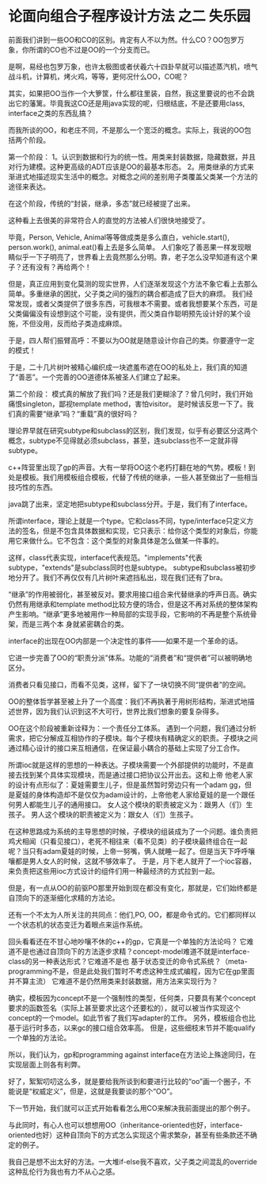 # 论面向组合子程序设计方法 之二 失乐园

前面我们讲到一些OO和CO的区别。肯定有人不以为然。什么CO？OO包罗万象，你所谓的CO也不过是OO的一个分支而已。 


是啊，易经也包罗万象，也许太极图或者伏羲六十四卦早就可以描述蒸汽机，喷气战斗机，计算机，烤火鸡，等等，更何况什么OO，CO呢？ 

其实，如果把OO当作一个大箩筐，什么都往里装，自然，我这里要说的也不会跳出它的藩篱。毕竟我这CO还是用java实现的呢，归根结底，不是还要用class, interface之类的东西乱搞？ 

而我所谈的OO，和老庄不同，不是那么一个宽泛的概念。实际上，我说的OO包括两个阶段。 

第一个阶段： 
1。认识到数据和行为的统一性。用类来封装数据，隐藏数据，并且对行为建模。这种更高级的ADT应该是OO的最基本形态。 
2。用类继承的方式来渐进式地描述现实生活中的概念。对概念之间的差别用子类覆盖父类某一个方法的途径来表达。


在这个阶段，传统的“封装，继承，多态”就已经被提了出来。 

这种看上去很美的非常符合人的直觉的方法被人们很快地接受了。 

毕竟，Person, Vehicle, Animal等等做成类是多么直白，vehicle.start(), person.work(), animal.eat()看上去是多么简单。 
人们象吃了善恶果一样发现眼睛似乎一下子明亮了，世界看上去竟然那么分明。靠，老子怎么没早知道有这个果子？还有没有？再给两个！ 

但是，真正应用到变化莫测的现实世界，人们逐渐发现这个方法不象它看上去那么简单。多重继承的困扰，父子类之间的强烈的耦合都造成了巨大的麻烦。 
我们经常发现，或者父类提供了很多东西，可我根本不需要。或者我想要某个东西，可是父类偏偏没有设想到这个可能，没有提供，而父类自作聪明预先设计好的某个设施，不但没用，反而给子类造成麻烦。 

于是，四人帮们振臂高呼：不要以为OO就是随意设计你自己的类。你要遵守一定的模式！ 

于是，二十几片树叶被精心编织成一块遮羞布遮在OO的私处上，我们真的知道了“善恶”。一个完善的OO道德体系被圣人们建立了起来。 


第二个阶段： 
模式真的解放了我们吗？还是我们更糊涂了？曾几何时，我们开始痛恨singleton，鄙视template method，害怕visitor。 
是时候该反思一下了。我们真的需要“继承”吗？“重载”真的很好吗？ 

理论界早就在研究subtype和subclass的区别，我们发现，似乎有必要区分这两个概念，subtype不见得就必须subclass，甚至，连subclass也不一定就非得subtype。 

c++阵营里出现了gp的声音。大有一举将OO这个老朽打翻在地的气势。模板！到处是模板。我们用模板组合模板，代替了传统的继承，一些人甚至做出了一些相当技巧性的东西。 

java跳了出来，坚定地把subtype和subclass分开。于是，我们有了interface。 

所谓interface，理论上就是一个type。它和class不同，type/interface只定义方法的签名，但是不包含具体数据和实现，它只表示：给你这个类型的对象后，你能用它来做什么。它不包含：这个类型的对象具体是怎么做某一件事的。 

这样，class代表实现，interface代表规范。"implements"代表subtype，"extends"是subclass同时也是subtype。 
subtype和subclass被初步地分开了。我们不再仅仅有几片树叶来遮挡私出，现在我们还有了bra。 

“继承”的作用被弱化，甚至被反对。要求用接口组合来代替继承的呼声日高。确实仍然有用继承和template method比较方便的场合，但是这不再对系统的整体架构产生影响。“继承”更多地被用作一种局部的实现手段，它影响的不再是整个系统骨架，而是三两个本 身就紧密耦合的类。 

interface的出现在OO内部是一个决定性的事件——如果不是一个革命的话。 


它进一步完善了OO的“职责分派”体系。功能的“消费者”和“提供者”可以被明确地区分。 

消费者只看见接口，而看不见类，这样，留下了一块切换不同“提供者”的空间。 

OO的整体哲学甚至被上升了一个高度：我们不再执著于用树形结构，渐进式地描述世界，因为我们认识到这不大可行，世界比我们想象的要复杂得多。 

OO在这个阶段被重新诠释为：一个责任分工体系。 
遇到一个问题，我们通过分析需求，把它分解成互相协作的子模块。每个子模块有精确定义的职责。子模块之间通过精心设计的接口来互相通信，在保证最小耦合的基础上实现了分工合作。 

所谓ioc就是这样的思想的一种表达。子模块需要一个外部提供的功能时，不是直接去找到某个具体实现模块，而是通过接口把协议公开出去。这和上帝 他老人家的设计有点形似了：夏娃需要生儿子，但是虽然暂时旁边只有一个adam gg，但是夏娃的身体构造却不是仅仅为adam设计的，上帝他老人家给夏娃的是一个跟任何男人都能生儿子的通用接口。 
女人这个模块的职责被定义为：跟男人（们）生孩子。 
男人这个模块的职责被定义为：跟女人（们）生孩子。 


在这种思路成为系统的主导思想的时候，子模块的组装成为了一个问题。谁负责把鸡犬相闻（只看见接口），老死不相往来（看不见类）的子模块最终组合在一起呢？当只有adam夏娃的时候，上帝一努嘴，俩人就睡一起了。但是当天下呼呼嚷嚷都是男人女人的时候，这就不够效率了。 
于是，月下老人就开了一个ioc容器，来负责把这些用ioc方式设计的组件们用一种最经济的方式拉到一起。 



但是，有一点从OO的前驱PO那里开始到现在都没有变化，那就是，它们始终都是自顶向下的逐渐细化求精的方法论。 


还有一个不太为人所关注的共同点：他们,PO, OO，都是命令式的。它们都同样以一个状态机的状态变迁为着眼点来运作系统。 

回头看看还在不甘心地吵嚷不休的c++的gp，它真是一个单独的方法论吗？ 
它难道不是也通过自顶向下的方法逐步求精？concept-model难道不就是interface-class的另一种表达形式？它难道不是也 基于状态变迁的命令式系统？（meta-programming不是，但是此处我们暂时不考虑这种生成式编程，因为它在gp里面并不算主流） 
它难道不是仍然用类来封装数据，用方法来实现行为？ 

确实，模板因为concept不是一个强制性的类型，任何类，只要具有某个concept要求的函数签名（实际上甚至要求比这个还要松的），就可以被当作实现这个concept的一个model。如此节省了我们写adapter的工作。 
另外，模板组合也比基于运行时多态，以来gc的接口组合效率高。 
但是，这些细枝末节并不能qualify一个单独的方法论。 

所以，我们认为，gp和programming against interface在方法论上殊途同归，在实现层面上则各有利弊。 

好了，絮絮叨叨这么多，就是要给我所谈到和要进行比较的“oo”画一个圈子，不能说是“权威定义”，但是，这就是我要谈的那个“OO”。 

下一节开始，我们就可以正式开始看看怎么用CO来解决我前面提出的那个例子。 

与此同时，有心人也可以想想用OO（inheritance-oriented也好，interface-oriented也好）这种自顶向下的方式怎么实现这个需求繁杂，甚至有些条款还不确定的例子。 

我自己是想不出太好的方法。一大堆if-else我不喜欢，父子类之间混乱的override这种乱伦行为我也有力不从心之感。
